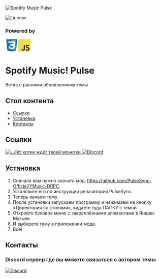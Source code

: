 ![Spotify Music Pulse](https://github.com/Diramix/Spotify-Music/assets/79011730/50b6ca31-5b60-4432-982d-2b8a5cff0874)

![License](https://img.shields.io/github/license/Diramix/Spotify-Music.svg?style=for-the-badge)
### Powered by
<a href="https://developer.mozilla.org/en-US/docs/Web/CSS"><img src="https://raw.githubusercontent.com/devicons/devicon/master/icons/css3/css3-original.svg" height="40px" width="40px" /></a><a href="https://developer.mozilla.org/en-US/docs/Web/JavaScript"><img src="https://raw.githubusercontent.com/devicons/devicon/master/icons/javascript/javascript-original.svg" height="40px" width="40px" /></a>
    
# Spotify Music! Pulse
Ветка с ранними обновлениями темы

## Стол контента
- [Ссылки](#Ссылки)
- [Установка](#Установка)
- [Контакты](#Контакты)

## Ссылки
<p>
    <a href="https://boosty.to/diramix">
      <img width="100" alt="ᓚᘏᗢ котик ждёт твоей монетки" src="https://i.imgur.com/kVUV5rV.png">
    </a>
    <a href="https://discord.gg/ky6bcdy7KA">
      <img width="100" alt="Discord" src="https://i.imgur.com/1BW96c2.png">
    </a
</p>

## Установка
1. Сначала вам нужно скачать мод: https://github.com/PulseSync-Official/YMusic-DRPC.
2. Установите его по инструкции репазитория PulseSync.
3. Теперь качаем тему.
4. После установки запускаем программу и нажимаем на кнопку «Директория со стилями», кидаете туда ПАПКУ с темой.
5. Откройте боковое меню с закреплёнными элементами в Яндекс Музыке.
6. И выберете тему в приложении мода.
7. Всё!

## Контакты
### Discord сервер где вы можете связаться с автором темы
[![Discord](https://img.shields.io/badge/Discord-%237289DA.svg?logo=discord&logoColor=white)](https://discord.gg/ky6bcdy7KA)
